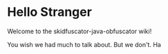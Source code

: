 # Hello Stranger

Welcome to the skidfuscator-java-obfuscator wiki!

You wish we had much to talk about. But we don't. Ha